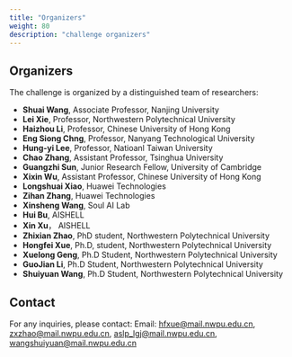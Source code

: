```yaml
---
title: "Organizers"
weight: 80
description: "challenge organizers"
---
```



## Organizers

The challenge is organized by a distinguished team of researchers:
- **Shuai Wang**, Associate Professor, Nanjing University
- **Lei Xie**, Professor, Northwestern Polytechnical University
- **Haizhou Li**, Professor, Chinese University of Hong Kong
- **Eng Siong Chng**, Professor, Nanyang Technological University
- **Hung-yi Lee**, Professor, Natioanl Taiwan University
- **Chao Zhang**, Assistant Professor, Tsinghua University
- **Guangzhi Sun**, Junior Research Fellow, University of Cambridge
- **Xixin Wu**, Assistant Professor, Chinese University of Hong Kong
- **Longshuai Xiao**, Huawei Technologies
- **Zihan Zhang**, Huawei Technologies
- **Xinsheng Wang**, Soul AI Lab
- **Hui Bu**, AISHELL
- **Xin Xu**， AISHELL
- **Zhixian Zhao**, PhD student, Northwestern Polytechnical University
- **Hongfei Xue**, Ph.D, student, Northwestern Polytechnical University
- **Xuelong Geng**, Ph.D Student, Northwestern Polytechnical University
- **GuoJian Li**, Ph.D Student, Northwestern Polytechnical University
- **Shuiyuan Wang**, Ph.D Student, Northwestern Polytechnical University

## Contact

For any inquiries, please contact:
Email: hfxue@mail.nwpu.edu.cn, zxzhao@mail.nwpu.edu.cn, aslp_lgj@mail.nwpu.edu.cn, wangshuiyuan@mail.nwpu.edu.cn